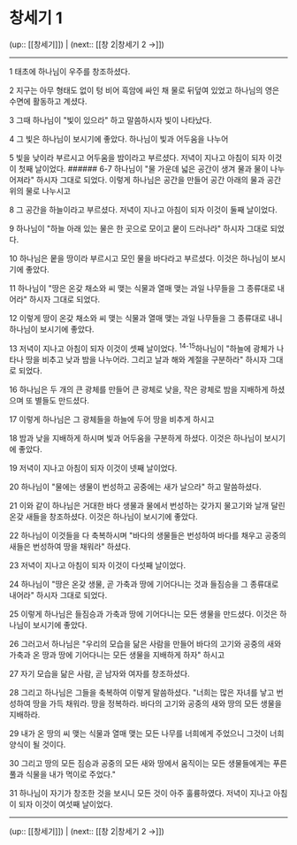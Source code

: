 # 창세기 1

(up:: [[창세기]]) | (next:: [[창 2|창세기 2 →]])

***




1 
태초에 하나님이 우주를 창조하셨다. 



2 
지구는 아무 형태도 없이 텅 비어 흑암에 싸인 채 물로 뒤덮여 있었고 하나님의 영은 수면에 활동하고 계셨다. 



3 
그때 하나님이 "빛이 있으라" 하고 말씀하시자 빛이 나타났다. 



4 
그 빛은 하나님이 보시기에 좋았다. 하나님이 빛과 어두움을 나누어 



5 
빛을 낮이라 부르시고 어두움을 밤이라고 부르셨다. 저녁이 지나고 아침이 되자 이것이 첫째 날이었다. ###### 6-7 하나님이 "물 가운데 넓은 공간이 생겨 물과 물이 나누어져라" 하시자 그대로 되었다. 이렇게 하나님은 공간을 만들어 공간 아래의 물과 공간 위의 물로 나누시고 



8 
그 공간을 하늘이라고 부르셨다. 저녁이 지나고 아침이 되자 이것이 둘째 날이었다. 



9 
하나님이 "하늘 아래 있는 물은 한 곳으로 모이고 뭍이 드러나라" 하시자 그대로 되었다. 



10 
하나님은 뭍을 땅이라 부르시고 모인 물을 바다라고 부르셨다. 이것은 하나님이 보시기에 좋았다. 



11 
하나님이 "땅은 온갖 채소와 씨 맺는 식물과 열매 맺는 과일 나무들을 그 종류대로 내어라" 하시자 그대로 되었다. 



12 
이렇게 땅이 온갖 채소와 씨 맺는 식물과 열매 맺는 과일 나무들을 그 종류대로 내니 하나님이 보시기에 좋았다. 



13 
저녁이 지나고 아침이 되자 이것이 셋째 날이었다. <sup class="versenum">14-15</sup>하나님이 "하늘에 광체가 나타나 땅을 비추고 낮과 밤을 나누어라. 그리고 날과 해와 계절을 구분하라" 하시자 그대로 되었다. 



16 
하나님은 두 개의 큰 광체를 만들어 큰 광체로 낮을, 작은 광체로 밤을 지배하게 하셨으며 또 별들도 만드셨다. 



17 
이렇게 하나님은 그 광체들을 하늘에 두어 땅을 비추게 하시고 



18 
밤과 낮을 지배하게 하시며 빛과 어두움을 구분하게 하셨다. 이것은 하나님이 보시기에 좋았다. 



19 
저녁이 지나고 아침이 되자 이것이 넷째 날이었다. 



20 
하나님이 "물에는 생물이 번성하고 공중에는 새가 날으라" 하고 말씀하셨다. 



21 
이와 같이 하나님은 거대한 바다 생물과 물에서 번성하는 갖가지 물고기와 날개 달린 온갖 새들을 창조하셨다. 이것은 하나님이 보시기에 좋았다. 



22 
하나님이 이것들을 다 축복하시며 "바다의 생물들은 번성하여 바다를 채우고 공중의 새들은 번성하여 땅을 채워라" 하셨다. 



23 
저녁이 지나고 아침이 되자 이것이 다섯째 날이었다. 



24 
하나님이 "땅은 온갖 생물, 곧 가축과 땅에 기어다니는 것과 들짐승을 그 종류대로 내어라" 하시자 그대로 되었다. 



25 
이렇게 하나님은 들짐승과 가축과 땅에 기어다니는 모든 생물을 만드셨다. 이것은 하나님이 보시기에 좋았다. 



26 
그러고서 하나님은 "우리의 모습을 닮은 사람을 만들어 바다의 고기와 공중의 새와 가축과 온 땅과 땅에 기어다니는 모든 생물을 지배하게 하자" 하시고 



27 
자기 모습을 닮은 사람, 곧 남자와 여자를 창조하셨다. 



28 
그리고 하나님은 그들을 축복하여 이렇게 말씀하셨다. "너희는 많은 자녀를 낳고 번성하여 땅을 가득 채워라. 땅을 정복하라. 바다의 고기와 공중의 새와 땅의 모든 생물을 지배하라. 



29 
내가 온 땅의 씨 맺는 식물과 열매 맺는 모든 나무를 너희에게 주었으니 그것이 너희 양식이 될 것이다. 



30 
그리고 땅의 모든 짐승과 공중의 모든 새와 땅에서 움직이는 모든 생물들에게는 푸른 풀과 식물을 내가 먹이로 주었다." 



31 
하나님이 자기가 창조한 것을 보시니 모든 것이 아주 훌륭하였다. 저녁이 지나고 아침이 되자 이것이 여섯째 날이었다.

***

(up:: [[창세기]]) | (next:: [[창 2|창세기 2 →]])
